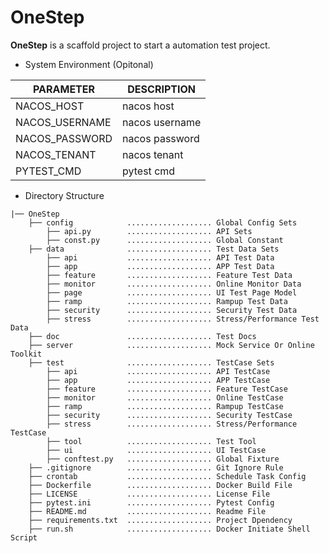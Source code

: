 # OneStep

**OneStep** is a scaffold project to start a automation test project.

- System Environment (Opitonal)
  
| PARAMETER      | DESCRIPTION    |
| -------------- | -------------- |
| NACOS_HOST     | nacos host     |
| NACOS_USERNAME | nacos username |
| NACOS_PASSWORD | nacos password |
| NACOS_TENANT   | nacos tenant   |
| PYTEST_CMD     | pytest cmd     |


- Directory Structure

```console
|── OneStep
    ├── config            ................... Global Config Sets
        ├── api.py        ................... API Sets
        ├── const.py      ................... Global Constant
    ├── data              ................... Test Data Sets
        ├── api           ................... API Test Data
        ├── app           ................... APP Test Data
        ├── feature       ................... Feature Test Data
        ├── monitor       ................... Online Monitor Data
        ├── page          ................... UI Test Page Model
        ├── ramp          ................... Rampup Test Data
        ├── security      ................... Security Test Data
        ├── stress        ................... Stress/Performance Test Data
    ├── doc               ................... Test Docs
    ├── server            ................... Mock Service Or Online Toolkit
    ├── test              ................... TestCase Sets
        ├── api           ................... API TestCase
        ├── app           ................... APP TestCase
        ├── feature       ................... Feature TestCase
        ├── monitor       ................... Online TestCase
        ├── ramp          ................... Rampup TestCase
        ├── security      ................... Security TestCase
        ├── stress        ................... Stress/Performance TestCase
        ├── tool          ................... Test Tool
        ├── ui            ................... UI TestCase
        ├── conftest.py   ................... Global Fixture
    ├── .gitignore        ................... Git Ignore Rule
    ├── crontab           ................... Schedule Task Config
    ├── Dockerfile        ................... Docker Build File
    ├── LICENSE           ................... License File
    ├── pytest.ini        ................... Pytest Config
    ├── README.md         ................... Readme File
    ├── requirements.txt  ................... Project Dpendency
    ├── run.sh            ................... Docker Initiate Shell Script 

```